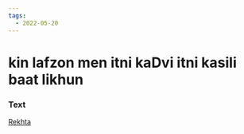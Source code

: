 ```yaml
---
tags:
  - 2022-05-20
---
```

# kin lafzon men itni kaDvi itni kasili baat likhun

### Text
[Rekhta](https://www.rekhta.org/ghazals/kin-lafzon-men-itnii-kadvii-itnii-kasiilii-baat-likhuun-javed-akhtar-ghazals?lang=ur)

